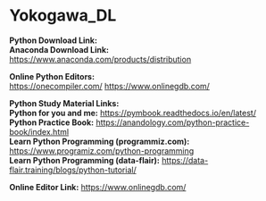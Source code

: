 # Yokogawa_DL

**Python Download Link:**<br>
**Anaconda Download Link:** https://www.anaconda.com/products/distribution

**Online Python Editors:**<br>
https://onecompiler.com/
https://www.onlinegdb.com/

**Python Study Material Links:**<br>
**Python for you and me:** https://pymbook.readthedocs.io/en/latest/<br>
**Python Practice Book:** https://anandology.com/python-practice-book/index.html<br>
**Learn Python Programming (programmiz.com):** https://www.programiz.com/python-programming<br>
**Learn Python Programming (data-flair):** https://data-flair.training/blogs/python-tutorial/<br>

**Online Editor Link:** https://www.onlinegdb.com/<br>
